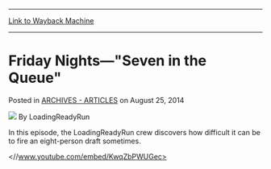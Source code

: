 
---
[Link to Wayback Machine](https://web.archive.org/web/20211018145701/https://magic.wizards.com/en/articles/archive/feature/friday-nights-seven-queue)

[_metadata_:wayback_url]:- "https://magic.wizards.com/en/articles/archive/feature/friday-nights-seven-queue"
[_metadata_:wayback_raw_url]:- "https://web.archive.org/web/20211018145701id_/https://magic.wizards.com/en/articles/archive/feature/friday-nights-seven-queue"
[_metadata_:wayback_capture_timestamp]:- "2021-10-18 14:57:01+00:00"
[_metadata_:description]:- "The crew discovers how difficult it can be to fire an eight-person draft sometimes."
[_metadata_:generator]:- "Drupal 7 (http://drupal.org)"
[_metadata_:publish_date]:- "2014-08-25"
---


Friday Nights—"Seven in the Queue"
==================================



 Posted in [ARCHIVES - ARTICLES](/en/articles/archive)
 on August 25, 2014 






![](https://media.magic.wizards.com/styles/auth_small/public/images/person/lrrbiopic.png)
By LoadingReadyRun











In this episode, the LoadingReadyRun crew discovers how difficult it can be to fire an eight-person draft sometimes.


<//www.youtube.com/embed/KwqZbPWUGec>





